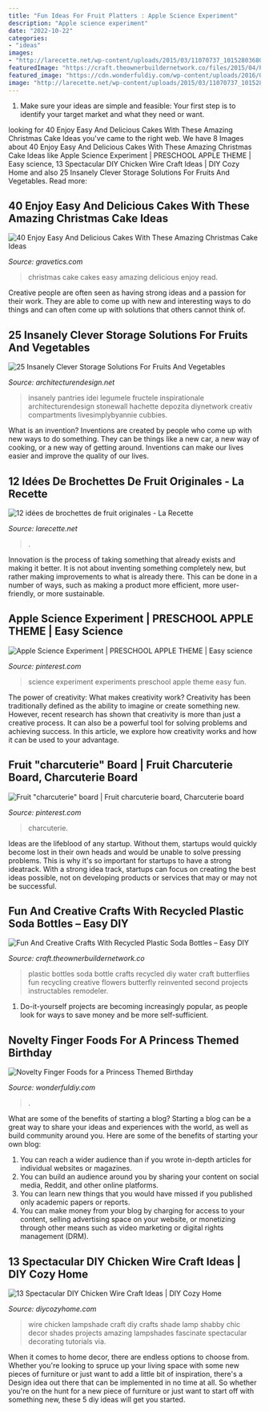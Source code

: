 ```yaml
---
title: "Fun Ideas For Fruit Platters : Apple Science Experiment"
description: "Apple science experiment"
date: "2022-10-22"
categories:
- "ideas"
images:
- "http://larecette.net/wp-content/uploads/2015/03/11070737_10152803680807825_9160589441016240271_n.jpg"
featuredImage: "https://craft.theownerbuildernetwork.co/files/2015/04/Plastic-Bottle-Ideas002.jpg"
featured_image: "https://cdn.wonderfuldiy.com/wp-content/uploads/2016/04/Princess-wand-fruit-skewers.jpg"
image: "http://larecette.net/wp-content/uploads/2015/03/11070737_10152803680807825_9160589441016240271_n.jpg"
---
```



1. Make sure your ideas are simple and feasible: Your first step is to identify your target market and what they need or want.

	

		
looking for 40 Enjoy Easy And Delicious Cakes With These Amazing Christmas Cake Ideas you've came to the right web. We have 8 Images about 40 Enjoy Easy And Delicious Cakes With These Amazing Christmas Cake Ideas like Apple Science Experiment | PRESCHOOL APPLE THEME | Easy science, 13 Spectacular DIY Chicken Wire Craft Ideas | DIY Cozy Home and also 25 Insanely Clever Storage Solutions For Fruits And Vegetables. Read more:
		
    
## 40 Enjoy Easy And Delicious Cakes With These Amazing Christmas Cake Ideas

<img loading=lazy src="https://www.gravetics.com/wp-content/uploads/2017/04/Chesterfieldcakes-celebration-christmascakes-Christmas.jpg" onerror="this.onerror=null;this.src='https://tse2.mm.bing.net/th?id=OIP.pqu63QprEQjljw_xh_unIAHaHa&amp;pid=15.1';" alt="40 Enjoy Easy And Delicious Cakes With These Amazing Christmas Cake Ideas">

_Source: gravetics.com_

>christmas cake cakes easy amazing delicious enjoy read. 

	

Creative people are often seen as having strong ideas and a passion for their work. They are able to come up with new and interesting ways to do things and can often come up with solutions that others cannot think of.

    
## 25 Insanely Clever Storage Solutions For Fruits And Vegetables

<img loading=lazy src="https://cdn.architecturendesign.net/wp-content/uploads/2016/03/AD-Insanely-Clever-Storage-Solutions-For-Furits-And-Vegetables-20.jpeg" onerror="this.onerror=null;this.src='https://tse3.mm.bing.net/th?id=OIP.rVwrGOmmtIPRQ1MVNQ_fYAHaJ4&amp;pid=15.1';" alt="25 Insanely Clever Storage Solutions For Fruits And Vegetables">

_Source: architecturendesign.net_

>insanely pantries idei legumele fructele inspirationale architecturendesign stonewall hachette depozita diynetwork creativ compartments livesimplybyannie cubbies. 

	

What is an invention?
Inventions are created by people who come up with new ways to do something. They can be things like a new car, a new way of cooking, or a new way of getting around. Inventions can make our lives easier and improve the quality of our lives.

    
## 12 Idées De Brochettes De Fruit Originales - La Recette

<img loading=lazy src="http://larecette.net/wp-content/uploads/2015/03/11070737_10152803680807825_9160589441016240271_n.jpg" onerror="this.onerror=null;this.src='https://tse1.mm.bing.net/th?id=OIP.8ebVvk2LQVT_ag74HHXfTQHaLH&amp;pid=15.1';" alt="12 idées de brochettes de fruit originales - La Recette">

_Source: larecette.net_

>. 

	

Innovation is the process of taking something that already exists and making it better. It is not about inventing something completely new, but rather making improvements to what is already there. This can be done in a number of ways, such as making a product more efficient, more user-friendly, or more sustainable.

    
## Apple Science Experiment | PRESCHOOL APPLE THEME | Easy Science

<img loading=lazy src="https://i.pinimg.com/736x/7c/e1/b8/7ce1b853d9178b03a9f7632f2ccf1189--science-experiment-for-kids-science-fun.jpg?b=t" onerror="this.onerror=null;this.src='https://tse1.mm.bing.net/th?id=OIP.DIY4rLXasK0ntL7UDmlRSAHaLD&amp;pid=15.1';" alt="Apple Science Experiment | PRESCHOOL APPLE THEME | Easy science">

_Source: pinterest.com_

>science experiment experiments preschool apple theme easy fun. 

	

The power of creativity: What makes creativity work?
Creativity has been traditionally defined as the ability to imagine or create something new. However, recent research has shown that creativity is more than just a creative process. It can also be a powerful tool for solving problems and achieving success. In this article, we explore how creativity works and how it can be used to your advantage.

    
## Fruit &quot;charcuterie&quot; Board | Fruit Charcuterie Board, Charcuterie Board

<img loading=lazy src="https://i.pinimg.com/736x/60/16/f6/6016f65a9d37634b95e3b4a405d0cc27.jpg" onerror="this.onerror=null;this.src='https://tse1.mm.bing.net/th?id=OIP.3au4_WJqhcgJ9P8QV6duBgHaIc&amp;pid=15.1';" alt="Fruit &quot;charcuterie&quot; board | Fruit charcuterie board, Charcuterie board">

_Source: pinterest.com_

>charcuterie. 

	

Ideas are the lifeblood of any startup. Without them, startups would quickly become lost in their own heads and would be unable to solve pressing problems. This is why it's so important for startups to have a strong ideatrack. With a strong idea track, startups can focus on creating the best ideas possible, not on developing products or services that may or may not be successful.

    
## Fun And Creative Crafts With Recycled Plastic Soda Bottles – Easy DIY

<img loading=lazy src="https://craft.theownerbuildernetwork.co/files/2015/04/Plastic-Bottle-Ideas002.jpg" onerror="this.onerror=null;this.src='https://tse1.mm.bing.net/th?id=OIP.-tLg4uyqykAkB70rAnjA6gHaFj&amp;pid=15.1';" alt="Fun And Creative Crafts With Recycled Plastic Soda Bottles – Easy DIY">

_Source: craft.theownerbuildernetwork.co_

>plastic bottles soda bottle crafts recycled diy water craft butterflies fun recycling creative flowers butterfly reinvented second projects instructables remodeler. 

	

1. Do-it-yourself projects are becoming increasingly popular, as people look for ways to save money and be more self-sufficient.

    
## Novelty Finger Foods For A Princess Themed Birthday

<img loading=lazy src="https://cdn.wonderfuldiy.com/wp-content/uploads/2016/04/Princess-wand-fruit-skewers.jpg" onerror="this.onerror=null;this.src='https://tse2.mm.bing.net/th?id=OIP.vdPaERcT8BOP_74izbUR9AHaLH&amp;pid=15.1';" alt="Novelty Finger Foods for a Princess Themed Birthday">

_Source: wonderfuldiy.com_

>. 

	

What are some of the benefits of starting a blog?
Starting a blog can be a great way to share your ideas and experiences with the world, as well as build community around you. Here are some of the benefits of starting your own blog: 
1. You can reach a wider audience than if you wrote in-depth articles for individual websites or magazines. 
2. You can build an audience around you by sharing your content on social media, Reddit, and other online platforms. 
3. You can learn new things that you would have missed if you published only academic papers or reports. 
4. You can make money from your blog by charging for access to your content, selling advertising space on your website, or monetizing through other means such as video marketing or digital rights management (DRM).

    
## 13 Spectacular DIY Chicken Wire Craft Ideas | DIY Cozy Home

<img loading=lazy src="http://diycozyhome.com/wp-content/uploads/2016/06/shade-2.jpg" onerror="this.onerror=null;this.src='https://tse4.mm.bing.net/th?id=OIP.Vsq1Lk4QVlVTxN01cGDyUwHaLH&amp;pid=15.1';" alt="13 Spectacular DIY Chicken Wire Craft Ideas | DIY Cozy Home">

_Source: diycozyhome.com_

>wire chicken lampshade craft diy crafts shade lamp shabby chic decor shades projects amazing lampshades fascinate spectacular decorating tutorials via. 

	

When it comes to home decor, there are endless options to choose from. Whether you're looking to spruce up your living space with some new pieces of furniture or just want to add a little bit of inspiration, there's a Design idea out there that can be implemented in no time at all. So whether you're on the hunt for a new piece of furniture or just want to start off with something new, these 5 diy ideas will get you started.

